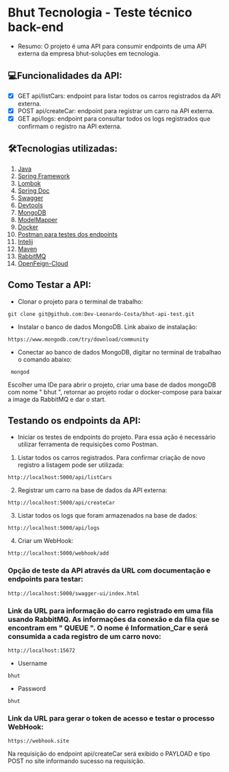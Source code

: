 # Bhut Tecnologia - Teste técnico back-end 
- Resumo: O projeto é uma API para consumir endpoints de uma API externa da empresa bhut-soluções em tecnologia.

## 💻Funcionalidades da API:
- [x] GET api/listCars: endpoint para listar todos os carros registrados da API externa.
- [x] POST api/createCar: endpoint para registrar um carro na API externa.  
- [x] GET api/logs: endpoint para consultar todos os logs registrados que confirmam o registro na API externa.  

## 🛠Tecnologias utilizadas:
1.  [Java]()
2.  [Spring Framework]()
5.  [Lombok]()
6.  [Spring Doc]()
7.  [Swagger]()
8.  [Devtools]()
9.  [MongoDB]()
10. [ModelMapper]()
11. [Docker]()
12. [Postman para testes dos endpoints]()
13. [Intelij]()
14. [Maven]()
15. [RabbitMQ]()
16. [OpenFeign-Cloud]()

## Como Testar a API: 
- Clonar o projeto para o terminal de trabalho:
````
git clone git@github.com:Dev-Leonardo-Costa/bhut-api-test.git
````
- Instalar o banco de dados MongoDB. Link abaixo de instalação:
````
https://www.mongodb.com/try/download/community
````
- Conectar ao banco de dados MongoDB, digitar no terminal de trabalhao o comando abaixo:
````
 mongod 
````
Escolher uma IDe para abrir o projeto, criar uma base de dados mongoDB com nome " bhut ", retornar ao projeto rodar o docker-compose para baixar a image da RabbitMQ e dar o start.
## Testando os endpoints da API:
- Iniciar os testes de endpoints do projeto. Para essa ação é necessário utilizar ferramenta de requisições como Postman.
1. Listar todos os carros registrados.  Para confirmar criação de novo registro a listagem pode ser utilizada:
````
http://localhost:5000/api/listCars
````
2. Registrar um carro na base de dados da API externa:
````
http://localhost:5000/api/createCar
````
3. Listar todos os logs que foram armazenados na base de dados:
````
http://localhost:5000/api/logs
````
4. Criar um WebHook:
````
http://localhost:5000/webhook/add
````
### Opção de teste da API através da URL com documentação e endpoints para testar: 
````
http://localhost:5000/swagger-ui/index.html
````
### Link da URL para informação do carro registrado em uma fila usando RabbitMQ. As informações da conexão e da fila que se encontram em " QUEUE ". O nome é Information_Car e será consumida a cada registro de um carro novo: 
````
http://localhost:15672
````
- Username
````
bhut
````
- Password
````
bhut
````
### Link da URL para gerar o token de acesso e testar o processo WebHook:
````
https://webhook.site
````
Na requisição do endpoint api/createCar será exibido o PAYLOAD e tipo POST no site informando sucesso na requisição.  


